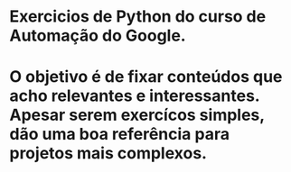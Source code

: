 # Exercicios de Python do curso de Automação do Google.

# O objetivo é de fixar conteúdos que acho relevantes e interessantes. Apesar serem exercícos simples, dão uma boa referência para projetos mais complexos.  
 
 
 
